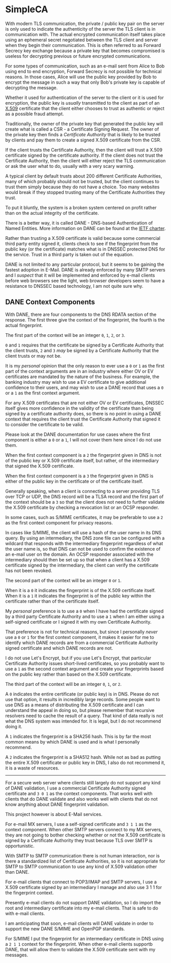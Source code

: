 SimpleCA
========

With modern TLS communication, the private / public key pair on the server is
only used to indicate the authenticity of the server the TLS client is in
communication with. The actual encrypted communication itself takes place using
an ephemeral secret negotiated between the TLS client and server when they
begin their communication. This is often referred to as Forward Secrecy key
exchange because a private key that becomes compromised is useless for
decrypting previous or future encrypted communications.

For some types of communication, such as an e-mail sent from Alice to Bob using
end to end encryption, Forward Secrecy is not possible for technical reasons.
In those cases, Alice will use the public key provided by Bob to encrypt the
message in such a way that only Bob's private key is capable of decrypting the
message.

Whether it used for authentication of the server to the client or it is used
for encryption, the public key is *usually* transmitted to the client as part
of an [X.509](https://en.wikipedia.org/wiki/X.509) certificate that the client
either chooses to trust as authentic or reject as a possible fraud attempt.

Traditionally, the owner of the private key that generated the public key will
create what is called a CSR - a Certificate Signing Request. The owner of the
private key then finds a *Certificate Authority* that is likely to be trusted
by clients and pay them to create a signed X.509 certificate from the CSR.

If the client trusts the Certificate Authority, then the client will trust a
X.509 certificate signed by the certificate authority. If the client does not
trust the Certificate Authority, then the client will either reject the TLS
communication or ask the user what to do, usually with a very scary warning.

A typical client by default trusts about 200 different Certificate Authorities,
many of which probably should not be trusted, but the client continues to trust
them simply because they do not have a choice. Too many websites would break if
they stopped trusting many of the Certificate Authorities they trust.

To put it bluntly, the system is a broken system centered on profit rather than
on the actual integrity of the certificate.

There is a better way, it is called DANE - DNS-based Authentication of Named
Entities. More information on DANE can be found at the
[IETF charter](https://datatracker.ietf.org/wg/dane/charter/).

Rather than trusting a X.509 certificate is valid because some commercial third
party entity signed it, clients check to see if the fingerprint from the public
key (or the certificate) matches what is in DNSSEC protected DNS for the
service. Trust in a third party is taken out of the equation.

DANE is not limited to any particular protocol, but it seems to be gaining the
fastest adoption in E-Mail. DANE is already enforced by many SMTP servers and
I *suspect* that it will be implemented and enforced by e-mail clients before
web browsers see the light, web browser developers seem to have a resistance to
DNSSEC based technology, I am not quite sure why.

DANE Context Components
-----------------------

With DANE, there are four components to the DNS RDATA section of the response.
The first three give the context of the fingerprint, the fourth is the actual
fingerprint.

The first part of the context will be an integer `0`, `1`, `2`, or `3`.

`0` and `1` requires that the certificate be signed by a Certificate Authority
that the client trusts, `2` and `3` *may* be signed by a Certificate Authority
that the client trusts or may not be.

It is my *personal* opinion that the only reason to ever use a `0` or `1` as
the first part of the context arguments are in an industry where either OV or
EV certificates are mandated by the nature of the business. For example, the
banking industry may wish to use a EV certificate to give additional confidence
to their users, and may wish to use a DANE record that uses a `0` or a `1` as
the first context argument.

For any X.509 certificates that are not either OV or EV certificates, DNSSEC
itself gives more confidence in the validity of the certificate than being
signed by a certificate authority does, so there is no point in using a DANE
context that requires the client trust the Certificate Authority that signed it
to consider the certificate to be valid.

Please look at the DANE documentation for use cases where the first component
is either a `0` or a `1`, I will not cover them here since I do not use them.

When the first context component is a `2` the fingerprint given in DNS is not
of the public key or X.509 certificate itself, but rather, of the intermediary
that signed the X.509 certificate.

When the first context component is a `3` the fingerprint given in DNS is
either of the public key in the certificate or of the certificate itself.

Generally speaking, when a client is connecting to a server providing TLS over
TCP or UDP, the DNS record will be a TLSA record and the first part of the
context should be a `3` so that the client does not need to further validate
the X.509 certificate by checking a revocation list or an OCSP responder.

In some cases, such as S/MIME certificates, it may be preferable to use a `2`
as the first context component for privacy reasons.

In cases like S/MIME, the client will use a hash of the user name in its DNS
query. By using an intermediary, the DNS zone file can be configured with a
wildcard that responds with the intermediary fingerprint regardless of what the
user name is, so that DNS can not be used to confirm the existence of an e-mail
user on the domain. An OCSP responder associated with the intermediary should
then be set up so that when a client has a X.509 certificate signed by the
intermediary, the client can verify the certificate has not been revoked.

The second part of the context will be an integer `0` or `1`.

When it is a `0` it indicates the fingerprint is of the X.509 certificate
itself. When it is a `1` it indicates the fingerprint is of the public key
within the certificate rather than of the certificate itself.

My *personal* preference is to use a `0` when I have had the certificate signed
by a third party Certificate Authority and to use a `1` when I am either using
a self-signed certificate or I signed it with my own Certificate Authority.

That preference is not for technical reasons, but since I personally *never*
use a `0` or `1` for the first context component, it makes it easier for me to
identify which DANE records are from a commercial Certificate Authority signed
certificate and which DANE records are not.

I do not use Let's Encrypt, but if you use Let's Encrypt, that particular
Certificate Authority issues short-lived certificates, so you probably want to
use a `1` as the second context argument and create your fingerprints based on
the public key rather than based on the X.509 certificate.

The third part of the context will be an integer `0`, `1`, or `2`.

A `0` indicates the entire certificate (or public key) is in DNS. Please do not
use that option, it results in incredibly large records. Some people want to
use DNS as a means of distributing the X.509 certificate and I can understand
the appeal in doing so, but please remember that recursive resolvers need to
cache the result of a query. That kind of data really is not what the DNS
system was intended for. It is legal, but I do not recommend doing it.

A `1` indicates the fingerprint is a SHA256 hash. This is by far the most
common means by which DANE is used and is what I personally recommend.

A `2` indicates the fingerprint is a SHA512 hash. While not as bad as putting
the entire X.509 certificate or public key in DNS, I also do not recommend it,
it is a waste of resources.

* * * * *

For a secure web server where clients still largely do not support any kind of
DANE validation, I use a commercial Certificate Authority signed certificate
and `3 0 1` as the context components. That works well with clients that do
DANE validate and also works well with clients that do not know anything about
DANE fingerprint validation.

This project however is about E-Mail services.

For e-mail MX servers, I use a self-signed certificate and `3 1 1` as the
context component. When other SMTP servers connect to my MX servers, they are
not going to bother checking whether or not the X.509 certificate is signed by
a Certificate Authority they trust because TLS over SMTP is opportunistic.

With SMTP to SMTP communication there is not human interaction, nor is there a
standardized list of Certificate Authorities, so it is not appropriate for SMTP
to SMTP communication to use any kind of X.509 validation other than DANE.

For e-mail clients that connect to POP3/IMAP and SMTP servers, I use a X.509
certificate signed by an intermediary I manage and also use 3 1 1 for the
fingerprint context.

Presently e-mail clients do not support DANE validation, so I do import the
root and intermediary certificate into my e-mail clients. That is safe to do
with e-mail clients.

I am anticipating that soon, e-mail clients will DANE validate in order to
support the new DANE S/MIME and OpenPGP standards.

For S/MIME I put the fingerprint for an intermediary certificate in DNS using
a `2 1 1` context for the fingerprint. When other e-mail clients supportb DANE,
that will allow them to validate the X.509 certificate sent with my messages.
